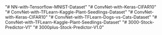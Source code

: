 "# NN-with-Tensorflow-MNIST-Dataset" 
"# ConvNet-with-Keras-CIFAR10" 
"# ConvNet-with-TFLearn-Kaggle-Plant-Seedlings-Dataset" 
"# ConvNet-with-Keras-CIFAR10" 
"# ConvNet-with-TFLearn-Dogs-vs-Cats-Dataset" 
"# ConvNet-with-TFLearn-Kaggle-Plant-Seedlings-Dataset" 
"# 3000-Stock-Predictor-V1" 
"# 3000plus-Stock-Predictor-V1.0" 

